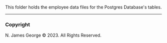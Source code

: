 This folder holds the employee data files for the Postgres Database's tables.

----

### Copyright

N. James George © 2023. All Rights Reserved.
